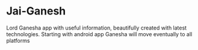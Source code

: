 Jai-Ganesh
==========

Lord Ganesha app with useful information, beautifully created with latest technologies.
Starting with android app Ganesha will move eventually to all platforms